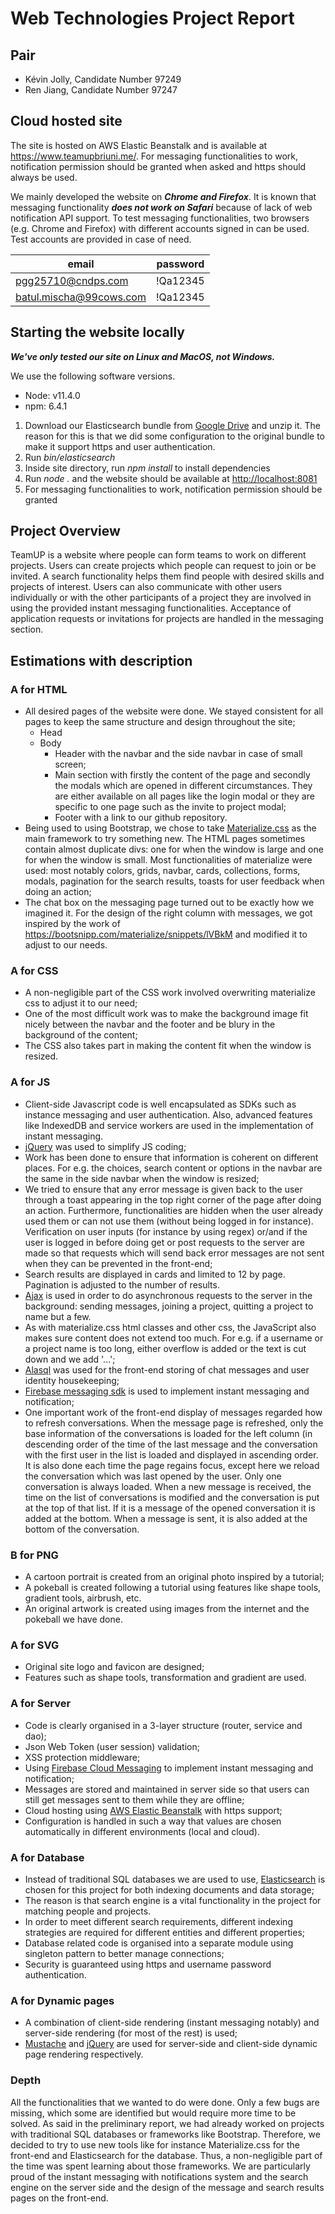 # Web Technologies Project Report

## Pair
* Kévin Jolly, Candidate Number 97249
* Ren Jiang, Candidate Number 97247

## Cloud hosted site
The site is hosted on AWS Elastic Beanstalk and is available at <https://www.teamupbriuni.me/>. For messaging functionalities to work, notification permission should be granted when asked and https should always be used.

We mainly developed the website on ***Chrome and Firefox***. It is known that messaging functionality ***does not work on Safari*** because of lack of web notification API support. To test messaging functionalities, two browsers (e.g. Chrome and Firefox) with different accounts signed in can be used. Test accounts are provided in case of need.

email | password
---- | ---
pgg25710@cndps.com | !Qa12345
batul.mischa@99cows.com |  !Qa12345

## Starting the website locally

***We've only tested our site on Linux and MacOS, not Windows.*** 

We use the following software versions.
* Node: v11.4.0
* npm: 6.4.1

1. Download our Elasticsearch bundle from [Google Drive](https://drive.google.com/file/d/1T0pKt31EHrQKyf-4EPELZ_0NneCTkKnH/view?usp=sharing) and unzip it. The reason for this is that we did some configuration to the original bundle to make it support https and user authentication.
2. Run *bin/elasticsearch*
3. Inside site directory, run *npm install* to install dependencies
4. Run *node .* and the website should be available at <http://localhost:8081>
5. For messaging functionalities to work, notification permission should be granted

## Project Overview
TeamUP is a website where people can form teams to work on different projects. Users can create projects which people can request to join or be invited. A search functionality helps them find people with desired skills and projects of interest. Users can also communicate with other users individually or with the other participants of a project they are involved in using the provided instant messaging functionalities. Acceptance of application requests or invitations for projects are handled in the messaging section.

## Estimations with description

### A for HTML
* All desired pages of the website were done. We stayed consistent for all pages to keep the same structure and design throughout the site; 
    * Head 
    * Body
        * Header with the navbar and the side navbar in case of small screen;
        * Main section with firstly the content of the page and secondly the modals which are opened in different circumstances. They are either available on all pages like the login modal or they are specific to one page such as the invite to project modal;
        * Footer with a link to our github repository.
* Being used to using Bootstrap, we chose to take [Materialize.css](https://materializecss.com/) as the main framework to try something new. The HTML pages sometimes contain almost duplicate divs: one for when the window is large and one for when the window is small. Most functionalities of materialize were used: most notably colors, grids, navbar, cards, collections, forms, modals, pagination for the search results, toasts for user feedback when doing an action;
* The chat box on the messaging page turned out to be exactly how we imagined it. For the design of the right column with messages, we got inspired by the work of https://bootsnipp.com/materialize/snippets/lVBkM and modified it to adjust to our needs.

### A for CSS
* A non-negligible part of the CSS work involved overwriting materialize css to adjust it to our need;
* One of the most difficult work was to make the background image fit nicely between the navbar and the footer and be blury in the background of the content;
* The CSS also takes part in making the content fit when the window is resized.

### A for JS
* Client-side Javascript code is well encapsulated as SDKs such as instance messaging and user authentication. Also, advanced features like IndexedDB and service workers are used in the implementation of instant messaging.
* [jQuery](https://jquery.com/) was used to simplify JS coding;
* Work has been done to ensure that information is coherent on different places. For e.g. the choices, search content or options in the navbar are the same in the side navbar when the window is resized;
* We tried to ensure that any error message is given back to the user through a toast appearing in the top right corner of the page after doing an action. Furthermore, functionalities are hidden when the user already used them or can not use them (without being logged in for instance). Verification on user inputs (for instance by using regex) or/and if the user is logged in before doing get or post requests to the server are made so that requests which will send back error messages are not sent when they can be prevented in the front-end;
* Search results are displayed in cards and limited to 12 by page. Pagination is adjusted to the number of results.
* [Ajax](https://www.w3schools.com/js/js_ajax_intro.asp) is used in order to do asynchronous requests to the server in the background: sending messages, joining a project, quitting a project to name but a few.
* As with materialize.css html classes and other css, the JavaScript also makes sure content does not extend too much. For e.g. if a username or a project name is too long, either overflow is added or the text is cut down and we add '...';
* [Alasql](http://alasql.org/) was used for the front-end storing of chat messages and user identity housekeeping;
* [Firebase messaging sdk](https://firebase.google.com/docs/reference/js/) is used to implement instant messaging and notification;
* One important work of the front-end display of messages regarded how to refresh conversations. When the message page is refreshed, only the base information of the conversations is loaded for the left column (in descending order of the time of the last message and the conversation with the first user in the list is loaded and displayed in ascending order. It is also done each time the page regains focus, except here we reload the conversation which was last opened by the user. Only one conversation is always loaded. When a new message is received, the time on the list of conversations is modified and the conversation is put at the top of that list. If it is a message of the opened conversation it is added at the bottom. When a message is sent, it is also added at the bottom of the conversation.

### B for PNG
* A cartoon portrait is created from an original photo inspired by a tutorial;
* A pokeball is created following a tutorial using features like shape tools, gradient tools, airbrush, etc.
* An original artwork is created using images from the internet and the pokeball we have done.

### A for SVG
* Original site logo and favicon are designed;
* Features such as shape tools, transformation and gradient are used.

### A for Server
* Code is clearly organised in a 3-layer structure (router, service and dao); 
* Json Web Token (user session) validation; 
* XSS protection middleware;
* Using [Firebase Cloud Messaging](https://firebase.google.com/products/cloud-messaging) to implement instant messaging and notification; 
* Messages are stored and maintained in server side so that users can still get messages sent to them while they are offline;
* Cloud hosting using [AWS Elastic Beanstalk](https://aws.amazon.com/elasticbeanstalk/) with https support;
* Configuration is handled in such a way that values are chosen automatically in different environments (local and cloud).
  
### A for Database
* Instead of traditional SQL databases we are used to use, [Elasticsearch](https://www.elastic.co/products/elasticsearch) is chosen for this project for both indexing documents and data storage; 
* The reason is that search engine is a vital functionality in the project for matching people and projects.
* In order to meet different search requirements, different indexing strategies are required for different entities and different properties; 
* Database related code is organised into a separate module using singleton pattern to better manage connections; 
* Security is guaranteed using https and username password authentication.

### A for Dynamic pages
* A combination of client-side rendering (instant messaging notably) and server-side rendering (for most of the rest) is used;
* [Mustache](https://www.npmjs.com/package/mustache-express) and [jQuery](https://jquery.com/) are used for server-side and client-side dynamic page rendering respectively.

### Depth
All the functionalities that we wanted to do were done. Only a few bugs are missing, which some are identified but would require more time to be solved. As said in the preliminary report, we had already worked on projects with traditional SQL databases or frameworks like Bootstrap. Therefore, we decided to try to use new tools like for instance Materialize.css for the front-end and Elasticsearch for the database. Thus, a non-negligible part of the time was spent learning about those frameworks. We are particularly proud of the
instant messaging with notifications system and the search engine on the server side and the design of the message and search results pages on the front-end.